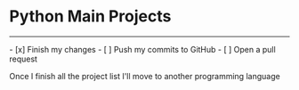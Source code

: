 # Python Main Projects
<hr>
- [x] Finish my changes
- [ ] Push my commits to GitHub
- [ ] Open a pull request

Once I finish all the project list I'll move to another programming language
